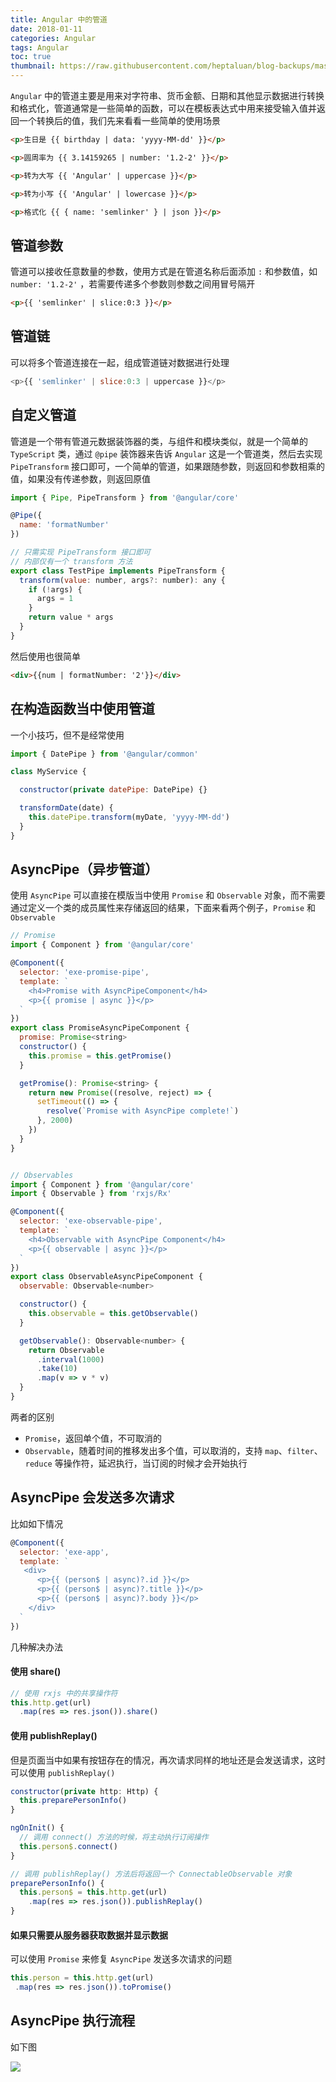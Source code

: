 ```yaml
---
title: Angular 中的管道
date: 2018-01-11
categories: Angular
tags: Angular
toc: true
thumbnail: https://raw.githubusercontent.com/heptaluan/blog-backups/master/cdn/cover/04.webp
---
```


`Angular` 中的管道主要是用来对字符串、货币金额、日期和其他显示数据进行转换和格式化，管道通常是一些简单的函数，可以在模板表达式中用来接受输入值并返回一个转换后的值，我们先来看看一些简单的使用场景

<!--more-->

```html
<p>生日是 {{ birthday | data: 'yyyy-MM-dd' }}</p>

<p>圆周率为 {{ 3.14159265 | number: '1.2-2' }}</p>

<p>转为大写 {{ 'Angular' | uppercase }}</p>

<p>转为小写 {{ 'Angular' | lowercase }}</p>

<p>格式化 {{ { name: 'semlinker' } | json }}</p>
```


## 管道参数

管道可以接收任意数量的参数，使用方式是在管道名称后面添加 `:` 和参数值，如 `number: '1.2-2'` ，若需要传递多个参数则参数之间用冒号隔开


```html
<p>{{ 'semlinker' | slice:0:3 }}</p>
```




## 管道链

可以将多个管道连接在一起，组成管道链对数据进行处理

```js
<p>{{ 'semlinker' | slice:0:3 | uppercase }}</p>
```




## 自定义管道

管道是一个带有管道元数据装饰器的类，与组件和模块类似，就是一个简单的 `TypeScript` 类，通过 `@pipe` 装饰器来告诉 `Angular` 这是一个管道类，然后去实现 `PipeTransform` 接口即可，一个简单的管道，如果跟随参数，则返回和参数相乘的值，如果没有传递参数，则返回原值

```js
import { Pipe, PipeTransform } from '@angular/core'

@Pipe({
  name: 'formatNumber'
})

// 只需实现 PipeTransform 接口即可
// 内部仅有一个 transform 方法
export class TestPipe implements PipeTransform {
  transform(value: number, args?: number): any {
    if (!args) {
      args = 1
    }
    return value * args
  }
}
```

然后使用也很简单

```html
<div>{{num | formatNumber: '2'}}</div>
```


## 在构造函数当中使用管道

一个小技巧，但不是经常使用

```js
import { DatePipe } from '@angular/common'

class MyService {

  constructor(private datePipe: DatePipe) {}

  transformDate(date) {
    this.datePipe.transform(myDate, 'yyyy-MM-dd')
  }
}
```





## AsyncPipe（异步管道）

使用 `AsyncPipe` 可以直接在模版当中使用 `Promise` 和 `Observable` 对象，而不需要通过定义一个类的成员属性来存储返回的结果，下面来看两个例子，`Promise` 和 `Observable`

```js
// Promise
import { Component } from '@angular/core'

@Component({
  selector: 'exe-promise-pipe',
  template: `
    <h4>Promise with AsyncPipeComponent</h4>
    <p>{{ promise | async }}</p>
  `
})
export class PromiseAsyncPipeComponent {
  promise: Promise<string>
  constructor() {
    this.promise = this.getPromise()
  }

  getPromise(): Promise<string> {
    return new Promise((resolve, reject) => {
      setTimeout(() => {
        resolve(`Promise with AsyncPipe complete!`)
      }, 2000)
    })
  }
}


// Observables
import { Component } from '@angular/core'
import { Observable } from 'rxjs/Rx'

@Component({
  selector: 'exe-observable-pipe',
  template: `
    <h4>Observable with AsyncPipe Component</h4>
    <p>{{ observable | async }}</p>
  `
})
export class ObservableAsyncPipeComponent {
  observable: Observable<number>

  constructor() {
    this.observable = this.getObservable()
  }

  getObservable(): Observable<number> {
    return Observable
      .interval(1000)
      .take(10)
      .map(v => v * v)
  }
}
```

两者的区别

* `Promise`，返回单个值，不可取消的
* `Observable`，随着时间的推移发出多个值，可以取消的，支持 `map`、`filter`、`reduce` 等操作符，延迟执行，当订阅的时候才会开始执行





## AsyncPipe 会发送多次请求

比如如下情况

```js
@Component({
  selector: 'exe-app',
  template: `
   <div>
      <p>{{ (person$ | async)?.id }}</p>
      <p>{{ (person$ | async)?.title }}</p>
      <p>{{ (person$ | async)?.body }}</p>
    </div>
  `
})
```

几种解决办法

#### 使用 share()

```js
// 使用 rxjs 中的共享操作符
this.http.get(url)
  .map(res => res.json()).share()
```


#### 使用 publishReplay()

但是页面当中如果有按钮存在的情况，再次请求同样的地址还是会发送请求，这时可以使用 `publishReplay()`

```js
constructor(private http: Http) {
  this.preparePersonInfo()
}

ngOnInit() {
  // 调用 connect() 方法的时候，将主动执行订阅操作
  this.person$.connect()
}

// 调用 publishReplay() 方法后将返回一个 ConnectableObservable 对象
preparePersonInfo() {
  this.person$ = this.http.get(url)
    .map(res => res.json()).publishReplay()
}
```


#### 如果只需要从服务器获取数据并显示数据

可以使用 `Promise` 来修复 `AsyncPipe` 发送多次请求的问题

```js
this.person = this.http.get(url)
 .map(res => res.json()).toPromise()
```



## AsyncPipe 执行流程

如下图

![](https://raw.githubusercontent.com/heptaluan/blog-backups/master/cdn/angular/04-01.png)
